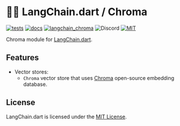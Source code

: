 # 🦜️🔗 LangChain.dart / Chroma

[![tests](https://img.shields.io/github/actions/workflow/status/davidmigloz/langchain_dart/test.yaml?logo=github&label=tests)](https://github.com/davidmigloz/langchain_dart/actions/workflows/test.yaml)
[![docs](https://img.shields.io/github/actions/workflow/status/davidmigloz/langchain_dart/pages%2Fpages-build-deployment?logo=github&label=docs)](https://github.com/davidmigloz/langchain_dart/actions/workflows/pages/pages-build-deployment)
[![langchain_chroma](https://img.shields.io/pub/v/langchain_chroma.svg)](https://pub.dev/packages/langchain_chroma)
![Discord](https://img.shields.io/discord/1123158322812555295?label=discord)
[![MIT](https://img.shields.io/badge/license-MIT-purple.svg)](https://github.com/davidmigloz/langchain_dart/blob/main/LICENSE)

Chroma module for [LangChain.dart](https://github.com/davidmigloz/langchain_dart).

## Features

- Vector stores:
    * `Chroma` vector store that uses [Chroma](https://www.trychroma.com) 
    open-source embedding database.

## License

LangChain.dart is licensed under the
[MIT License](https://github.com/davidmigloz/langchain_dart/blob/main/LICENSE).
